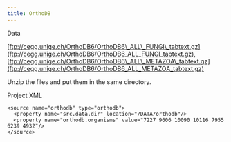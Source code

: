 ```yaml
---
title: OrthoDB
---
```


Data

[ftp://cegg.unige.ch/OrthoDB6/OrthoDB6\_ALL\_FUNGI\_tabtext.gz](ftp://cegg.unige.ch/OrthoDB6/OrthoDB6_ALL_FUNGI_tabtext.gz), [ftp://cegg.unige.ch/OrthoDB6/OrthoDB6\_ALL\_METAZOA\_tabtext.gz](ftp://cegg.unige.ch/OrthoDB6/OrthoDB6_ALL_METAZOA_tabtext.gz)

Unzip the files and put them in the same directory.

Project XML

```markup
<source name="orthodb" type="orthodb">
  <property name="src.data.dir" location="/DATA/orthodb"/>
  <property name="orthodb.organisms" value="7227 9606 10090 10116 7955 6239 4932"/>
</source>
```

